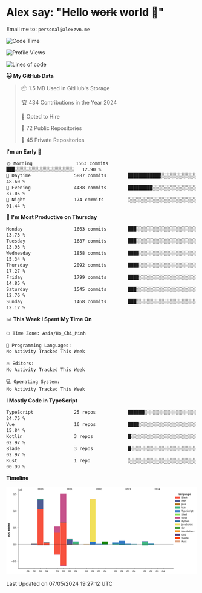 # Alex say: "Hello ~~work~~ world 🐾"
Email me to: `personal@alexzvn.me`

<!--START_SECTION:waka-->
![Code Time](http://img.shields.io/badge/Code%20Time-1%2C066%20hrs%2055%20mins-blue)

![Profile Views](http://img.shields.io/badge/Profile%20Views-4-blue)

![Lines of code](https://img.shields.io/badge/From%20Hello%20World%20I%27ve%20Written-5.5%20million%20lines%20of%20code-blue)

**🐱 My GitHub Data** 

> 📦 1.5 MB Used in GitHub's Storage 
 > 
> 🏆 434 Contributions in the Year 2024
 > 
> 💼 Opted to Hire
 > 
> 📜 72 Public Repositories 
 > 
> 🔑 45 Private Repositories 
 > 
**I'm an Early 🐤** 

```text
🌞 Morning                1563 commits        ███░░░░░░░░░░░░░░░░░░░░░░   12.90 % 
🌆 Daytime                5887 commits        ████████████░░░░░░░░░░░░░   48.60 % 
🌃 Evening                4488 commits        █████████░░░░░░░░░░░░░░░░   37.05 % 
🌙 Night                  174 commits         ░░░░░░░░░░░░░░░░░░░░░░░░░   01.44 % 
```
📅 **I'm Most Productive on Thursday** 

```text
Monday                   1663 commits        ███░░░░░░░░░░░░░░░░░░░░░░   13.73 % 
Tuesday                  1687 commits        ███░░░░░░░░░░░░░░░░░░░░░░   13.93 % 
Wednesday                1858 commits        ████░░░░░░░░░░░░░░░░░░░░░   15.34 % 
Thursday                 2092 commits        ████░░░░░░░░░░░░░░░░░░░░░   17.27 % 
Friday                   1799 commits        ████░░░░░░░░░░░░░░░░░░░░░   14.85 % 
Saturday                 1545 commits        ███░░░░░░░░░░░░░░░░░░░░░░   12.76 % 
Sunday                   1468 commits        ███░░░░░░░░░░░░░░░░░░░░░░   12.12 % 
```


📊 **This Week I Spent My Time On** 

```text
🕑︎ Time Zone: Asia/Ho_Chi_Minh

💬 Programming Languages: 
No Activity Tracked This Week

🔥 Editors: 
No Activity Tracked This Week

💻 Operating System: 
No Activity Tracked This Week
```

**I Mostly Code in TypeScript** 

```text
TypeScript               25 repos            ██████░░░░░░░░░░░░░░░░░░░   24.75 % 
Vue                      16 repos            ████░░░░░░░░░░░░░░░░░░░░░   15.84 % 
Kotlin                   3 repos             █░░░░░░░░░░░░░░░░░░░░░░░░   02.97 % 
Blade                    3 repos             █░░░░░░░░░░░░░░░░░░░░░░░░   02.97 % 
Rust                     1 repo              ░░░░░░░░░░░░░░░░░░░░░░░░░   00.99 % 
```



**Timeline**

![Lines of Code chart](https://raw.githubusercontent.com/alexzvn/alexzvn/main/assets/bar_graph.png)


 Last Updated on 07/05/2024 19:27:12 UTC
<!--END_SECTION:waka-->
